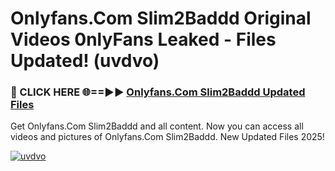 # Onlyfans.Com Slim2Baddd Original Videos 0nlyFans Leaked - Files Updated! (uvdvo)

<h3>🔴 CLICK HERE 🌐==►► <a href="https://tinyurl.com/2m67pmp6" rel="nofollow">Onlyfans.Com Slim2Baddd Updated Files</a></h3>

Get Onlyfans.Com Slim2Baddd and all content. Now you can access all videos and pictures of Onlyfans.Com Slim2Baddd. New Updated Files 2025!

[![uvdvo](https://i.imgur.com/H4QAA4z.gif)](https://tinyurl.com/2m67pmp6)
